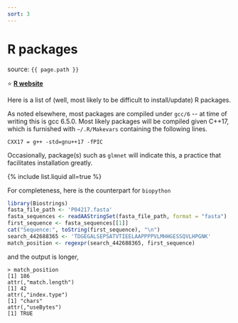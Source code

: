 ```yaml
---
sort: 3
---
```


# R packages

source: `{{ page.path }}`

:star: **[R website](https://www.r-project.org/)**

Here is a list of (well, most likely to be difficult to install/update) R packages.

As noted elsewhere, most packages are compiled under `gcc/6` -- at time of writing this is gcc 6.5.0. Most likely packages will be compiled given C++17, which is furnished with `~/.R/Makevars` containing the following lines.

```
CXX17 = g++ -std=gnu++17 -fPIC
```

Occasionally, package(s) such as `glmnet` will indicate this, a practice that facilitates installation greatly.

{% include list.liquid all=true %}

For completeness, here is the counterpart for `biopython`

```r
library(Biostrings)
fasta_file_path <- 'P04217.fasta'
fasta_sequences <- readAAStringSet(fasta_file_path, format = "fasta")
first_sequence <- fasta_sequences[[1]]
cat("Sequence:", toString(first_sequence), "\n")
search_442688365 <- 'TDGEGALSEPSATVTIEELAAPPPPVLMHHGESSQVLHPGNK'
match_position <- regexpr(search_442688365, first_sequence)
```

and the output is longer,

```
> match_position
[1] 186
attr(,"match.length")
[1] 42
attr(,"index.type")
[1] "chars"
attr(,"useBytes")
[1] TRUE
```
